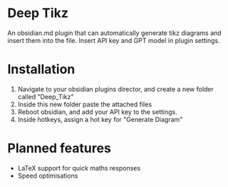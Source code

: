 # Deep Tikz 

An obsidian.md plugin that can automatically generate tikz diagrams and insert them into the file. Insert API key and GPT model in plugin settings.

# Installation 

1. Navigate to your obsidian plugins director, and create a new folder called "Deep_Tikz"
2. Inside this new folder paste the attached files
3. Reboot obsidian, and add your API key to the settings.
4. Inside hotkeys, assign a hot key for "Generate Diagram"


# Planned features

- LaTeX support for quick maths responses
- Speed optimisations
